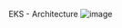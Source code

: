EKS - Architecture
![image](https://user-images.githubusercontent.com/116321339/215165139-c0f1b195-199d-4f0a-8c6f-a8b9a36af599.png)

